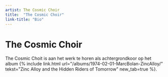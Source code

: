 ```yaml
---
artist: The Cosmic Choir
title:  "The Cosmic Choir"
link-title: "Bio"
---
```


# The Cosmic Choir

The Cosmic Choit is aan het werk te horen als achtergrondkoor op het album {% include link.html url="/albums/1974-02-01-MarcBolan-ZincAlloy/” tekst="Zinc Alloy and the Hidden Riders of Tomorrow" new_tab=true %}.
